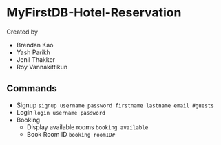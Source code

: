 # MyFirstDB-Hotel-Reservation

Created by
- Brendan Kao
- Yash Parikh
- Jenil Thakker
- Roy Vannakittikun

## Commands

- Signup 
```signup username password firstname lastname email #guests```
- Login 
```login username password```
- Booking
	- Display available rooms 
	```booking available```
	- Book Room ID 
	```booking roomID#```